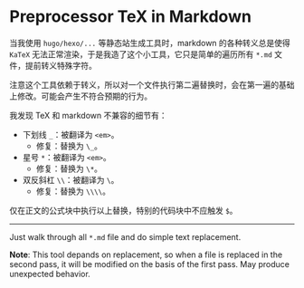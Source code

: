 # Preprocessor TeX in Markdown

当我使用 `hugo/hexo/...` 等静态站生成工具时，markdown 的各种转义总是使得 `KaTeX` 无法正常渲染，于是我造了这个小工具，它只是简单的遍历所有 `*.md` 文件，提前转义特殊字符。

注意这个工具依赖于转义，所以对一个文件执行第二遍替换时，会在第一遍的基础上修改。可能会产生不符合预期的行为。

我发现 TeX 和 markdown 不兼容的细节有：

- 下划线 `_`：被翻译为 `<em>`。
  - 修复：替换为 `\_`。
- 星号 `*`：被翻译为 `<em>`。
  - 修复：替换为 `\*`。
- 双反斜杠 `\\`：被翻译为 `\`。
  - 修复：替换为 `\\\\`。

仅在正文的公式块中执行以上替换，特别的代码块中不应触发 `$`。

------

Just walk through all `*.md` file and do simple text replacement.

**Note**: This tool depands on replacement, so when a file is replaced in the second pass, it will be modified on the basis of the first pass. May produce unexpected behavior. 
